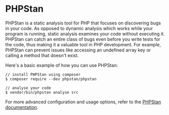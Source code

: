 # PHPStan

PHPStan is a static analysis tool for PHP that focuses on discovering bugs in your code. As opposed to dynamic analysis which works while your program is running, static analysis examines your code without executing it. PHPStan can catch an entire class of bugs even before you write tests for the code, thus making it a valuable tool in PHP development. For example, PHPStan can prevent issues like accessing an undefined array key or calling a method that doesn't exist. 

Here's a basic example of how you can use PHPStan:

```
// install PHPStan using composer
$ composer require --dev phpstan/phpstan

// analyse your code
$ vendor/bin/phpstan analyse src
```
For more advanced configuration and usage options, refer to the [PHPStan documentation](https://phpstan.org/user-guide/getting-started).